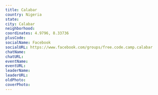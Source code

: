 ```yaml
---
title: Calabar
country: Nigeria
state: 
city: Calabar
neighborhood: 
coordinates: 4.9796, 8.33736
plusCode:
socialName: Facebook
socialURL: https://www.facebook.com/groups/free.code.camp.calabar
chatName:
chatURL:
eventName:
eventURL:
leaderName:
leaderURL:
oldPhoto: 
coverPhoto:
---
```

